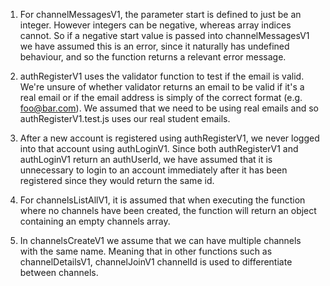 1. For channelMessagesV1, the parameter start is defined to just be an integer. However integers can be negative, whereas array indices cannot. So if a negative start value is passed into channelMessagesV1 we have assumed this is an error, since it naturally has undefined behaviour, and so the function returns a relevant error message.

2. authRegisterV1 uses the validator function to test if the email is valid. We're unsure of whether validator returns an email to be valid if it's a real email or if the email address is simply of the correct format (e.g. foo@bar.com). We assumed that we need to be using real emails and so authRegisterV1.test.js uses our real student emails.

3. After a new account is registered using authRegisterV1, we never logged into that account using authLoginV1. Since both authRegisterV1 and authLoginV1 return an authUserId, we have assumed that it is unnecessary to login to an account immediately after it has been registered since they would return the same id.

4. For channelsListAllV1, it is assumed that when executing the function where no channels have been created, the function will return an object containing an empty channels array.

5. In channelsCreateV1 we assume that we can have multiple channels with the same name. Meaning that in other functions such as channelDetailsV1, channelJoinV1 channelId is used to differentiate between channels. 
